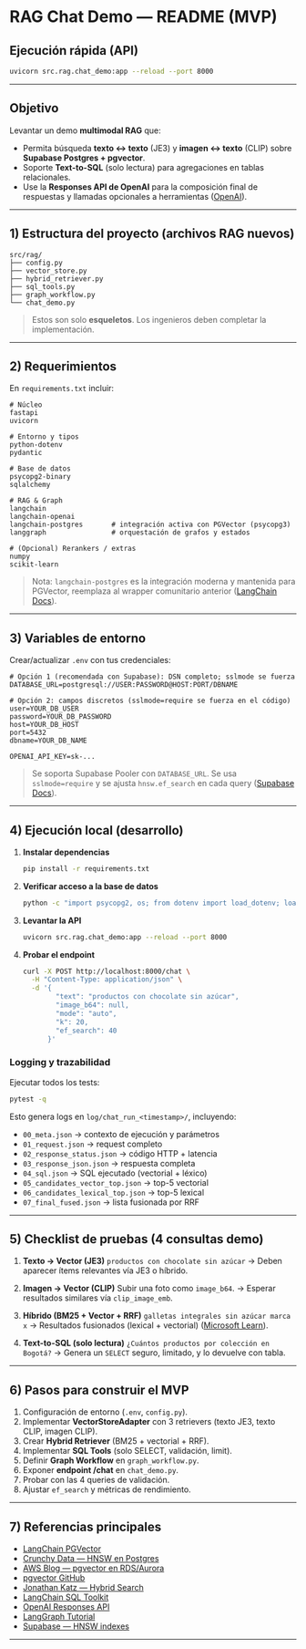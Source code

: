 # RAG Chat Demo — README (MVP)

## Ejecución rápida (API)

```bash
uvicorn src.rag.chat_demo:app --reload --port 8000
```

---

## Objetivo

Levantar un demo **multimodal RAG** que:

* Permita búsqueda **texto ↔ texto** (JE3) y **imagen ↔ texto** (CLIP) sobre **Supabase Postgres + pgvector**.
* Soporte **Text-to-SQL** (solo lectura) para agregaciones en tablas relacionales.
* Use la **Responses API de OpenAI** para la composición final de respuestas y llamadas opcionales a herramientas ([OpenAI][7]).

---

## 1) Estructura del proyecto (archivos RAG nuevos)

```
src/rag/
├── config.py
├── vector_store.py
├── hybrid_retriever.py
├── sql_tools.py
├── graph_workflow.py
└── chat_demo.py
```

> Estos son solo **esqueletos**. Los ingenieros deben completar la implementación.

---

## 2) Requerimientos

En `requirements.txt` incluir:

```
# Núcleo
fastapi
uvicorn

# Entorno y tipos
python-dotenv
pydantic

# Base de datos
psycopg2-binary          
sqlalchemy               

# RAG & Graph
langchain
langchain-openai
langchain-postgres       # integración activa con PGVector (psycopg3)
langgraph                # orquestación de grafos y estados

# (Opcional) Rerankers / extras
numpy
scikit-learn
```

> Nota: `langchain-postgres` es la integración moderna y mantenida para PGVector, reemplaza al wrapper comunitario anterior ([LangChain Docs][1]).

---

## 3) Variables de entorno

Crear/actualizar `.env` con tus credenciales:

```
# Opción 1 (recomendada con Supabase): DSN completo; sslmode se fuerza
DATABASE_URL=postgresql://USER:PASSWORD@HOST:PORT/DBNAME

# Opción 2: campos discretos (sslmode=require se fuerza en el código)
user=YOUR_DB_USER
password=YOUR_DB_PASSWORD
host=YOUR_DB_HOST
port=5432
dbname=YOUR_DB_NAME

OPENAI_API_KEY=sk-...
```

> Se soporta Supabase Pooler con `DATABASE_URL`. Se usa `sslmode=require` y se ajusta `hnsw.ef_search` en cada query ([Supabase Docs][11]).

---

## 4) Ejecución local (desarrollo)

1. **Instalar dependencias**

   ```bash
   pip install -r requirements.txt
   ```

2. **Verificar acceso a la base de datos**

   ```bash
   python -c "import psycopg2, os; from dotenv import load_dotenv; load_dotenv(); print('Connecting...'); c=psycopg2.connect(user=os.getenv('user'), password=os.getenv('password'), host=os.getenv('host'), port=os.getenv('port'), dbname=os.getenv('dbname')); cur=c.cursor(); cur.execute('select now()'); print(cur.fetchone()); cur.close(); c.close(); print('OK')"
   ```

3. **Levantar la API**

   ```bash
   uvicorn src.rag.chat_demo:app --reload --port 8000
   ```

4. **Probar el endpoint**

   ```bash
   curl -X POST http://localhost:8000/chat \
     -H "Content-Type: application/json" \
     -d '{
           "text": "productos con chocolate sin azúcar",
           "image_b64": null,
           "mode": "auto",
           "k": 20,
           "ef_search": 40
         }'
   ```

### Logging y trazabilidad

Ejecutar todos los tests:

```bash
pytest -q
```

Esto genera logs en `log/chat_run_<timestamp>/`, incluyendo:

* `00_meta.json` → contexto de ejecución y parámetros
* `01_request.json` → request completo
* `02_response_status.json` → código HTTP + latencia
* `03_response_json.json` → respuesta completa
* `04_sql.json` → SQL ejecutado (vectorial + léxico)
* `05_candidates_vector_top.json` → top-5 vectorial
* `06_candidates_lexical_top.json` → top-5 lexical
* `07_final_fused.json` → lista fusionada por RRF

---

## 5) Checklist de pruebas (4 consultas demo)

1. **Texto → Vector (JE3)**
   `productos con chocolate sin azúcar`
   → Deben aparecer ítems relevantes vía JE3 o híbrido.

2. **Imagen → Vector (CLIP)**
   Subir una foto como `image_b64`.
   → Esperar resultados similares vía `clip_image_emb`.

3. **Híbrido (BM25 + Vector + RRF)**
   `galletas integrales sin azúcar marca x`
   → Resultados fusionados (lexical + vectorial) ([Microsoft Learn][5]).

4. **Text-to-SQL (solo lectura)**
   `¿Cuántos productos por colección en Bogotá?`
   → Genera un `SELECT` seguro, limitado, y lo devuelve con tabla.

---

## 6) Pasos para construir el MVP

1. Configuración de entorno (`.env`, `config.py`).
2. Implementar **VectorStoreAdapter** con 3 retrievers (texto JE3, texto CLIP, imagen CLIP).
3. Crear **Hybrid Retriever** (BM25 + vectorial + RRF).
4. Implementar **SQL Tools** (solo SELECT, validación, limit).
5. Definir **Graph Workflow** en `graph_workflow.py`.
6. Exponer **endpoint /chat** en `chat_demo.py`.
7. Probar con las 4 queries de validación.
8. Ajustar `ef_search` y métricas de rendimiento.

---

## 7) Referencias principales

* [LangChain PGVector][1]
* [Crunchy Data — HNSW en Postgres][2]
* [AWS Blog — pgvector en RDS/Aurora][3]
* [pgvector GitHub][4]
* [Jonathan Katz — Hybrid Search][5]
* [LangChain SQL Toolkit][6]
* [OpenAI Responses API][7]
* [LangGraph Tutorial][8]
* [Supabase — HNSW indexes][11]

---

[1]: https://python.langchain.com/docs/integrations/vectorstores/pgvector/?utm_source=chatgpt.com
[2]: https://www.crunchydata.com/blog/hnsw-indexes-with-postgres-and-pgvector?utm_source=chatgpt.com
[3]: https://aws.amazon.com/blogs/database/accelerate-hnsw-indexing-and-searching-with-pgvector-on-amazon-aurora-postgresql-compatible-edition-and-amazon-rds-for-postgresql/?utm_source=chatgpt.com
[4]: https://github.com/pgvector/pgvector?utm_source=chatgpt.com
[5]: https://jkatz.github.io/post/postgres/hybrid-search-postgres-pgvector/?utm_source=chatgpt.com
[6]: https://python.langchain.com/docs/integrations/tools/sql_database/?utm_source=chatgpt.com
[7]: https://platform.openai.com/docs/api-reference/responses/create?utm_source=chatgpt.com
[8]: https://langchain-ai.github.io/langgraph/tutorials/rag/langgraph_agentic_rag/?utm_source=chatgpt.com
[11]: https://supabase.com/docs/guides/ai/vector-indexes/hnsw-indexes?utm_source=chatgpt.com

